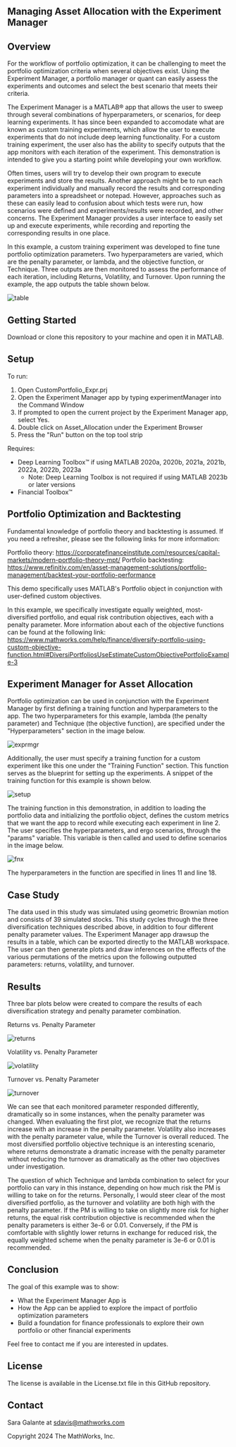 ## Managing Asset Allocation with the Experiment Manager

## Overview
For the workflow of portfolio optimization, it can be challenging to meet the portfolio optimization criteria when several objectives exist. Using the Experiment Manager, a portfolio manager or quant can easily assess the experiments and outcomes and select the best scenario that meets their criteria.

The Experiment Manager is a MATLAB® app that allows the user to sweep through several combinations
of hyperparameters, or scenarios, for deep learning experiments. It has since been expanded to 
accomodate what are known as custom training experiments, which allow the user to execute experiments
that do not include deep learning functionality. For a custom training experiment, the user also
has the ability to specify outputs that the app monitors with each iteration of the experiment. This
demonstration is intended to give you a starting point while developing your own workflow.

Often times, users will try to develop their own program to execute experiments and store the results.
Another approach might be to run each experiment individually and manually record the results and
corresponding parameters into a spreadsheet or notepad. However, approaches such as these can easily
lead to confusion about which tests were run, how scenarios were defined and experiments/results
were recorded, and other concerns. The Experiment Manager provides a user interface to easily
set up and execute experiments, while recording and reporting the corresponding results in one place.

In this example, a custom training experiment was developed to fine tune portfolio optimization parameters.
Two hyperparameters are varied, which are the penalty parameter, or lambda, and the objective function, or
Technique. Three outputs are then monitored to assess the performance of each iteration, including Returns,
Volatility, and Turnover. Upon running the example, the app outputs the table shown below.

![table](images/table.png)

## Getting Started
Download or clone this repository to your machine and open it in MATLAB.

## Setup
To run:
1. Open CustomPortfolio_Expr.prj
2. Open the Experiment Manager app by typing experimentManager into the Command Window
3. If prompted to open the current project by the Experiment Manager app, select Yes.
4. Double click on Asset_Allocation under the Experiment Browser
5. Press the "Run" button on the top tool strip

Requires:
* Deep Learning Toolbox™ if using MATLAB 2020a, 2020b, 2021a, 2021b, 2022a, 2022b, 2023a
	* Note: Deep Learning Toolbox is not required if using MATLAB 2023b or later versions
* Financial Toolbox™

## Portfolio Optimization and Backtesting
Fundamental knowledge of portfolio theory and backtesting is assumed. If you need a refresher,
please see the following links for more information:

Portfolio theory: https://corporatefinanceinstitute.com/resources/capital-markets/modern-portfolio-theory-mpt/
Portfolio backtesting: https://www.refinitiv.com/en/asset-management-solutions/portfolio-management/backtest-your-portfolio-performance

This demo specifically uses MATLAB's Portfolio object in conjunction with user-defined custom objectives.

In this example, we specifically investigate equally weighted, most-diversified portfolio, and equal
risk contribution objectives, each with a penalty parameter. More information about each of the objective
functions can be found at the following link:
https://www.mathworks.com/help/finance/diversify-portfolio-using-custom-objective-function.html#DiversiPortfoliosUseEstimateCustomObjectivePortfolioExample-3

## Experiment Manager for Asset Allocation
Portfolio optimization can be used in conjunction with the Experiment Manager by first defining a training function and
hyperparameters to the app. The two hyperparameters for this example, lambda (the penalty parameter) and Technique
(the objective function), are specified under the "Hyperparameters" section in the image below.

![exprmgr](images/exprmgr.png)

Additionally, the user must specify a training function for a custom experiment like this one under the "Training Function" section.
This function serves as the blueprint for setting up the experiments. A snippet of the training function for this example is shown
below.

![setup](images/setup.png)

The training function in this demonstration, in addition to loading the portfolio data and initializing the portfolio
object, defines the custom metrics that we want the app to record while executing each experiment in line 2. The user
specifies the hyperparameters, and ergo scenarios, through the "params" variable. This variable is then called and 
used to define scenarios in the image below.

![fnx](images/fnx.png)

The hyperparameters in the function are specified in lines 11 and line 18.

## Case Study
The data used in this study was simulated using geometric Brownian motion and consists of 39 simulated stocks. This
study cycles through the three diversification techniques described above, in addition to four different penalty
parameter values. The Experiment Manager app drawsup the results in a table, which can be exported directly to the
MATLAB workspace. The user can then generate plots and draw inferences on the effects of the various permutations
of the metrics upon the following outputted parameters: returns, volatility, and turnover.

## Results
Three bar plots below were created to compare the results of each diversification strategy and penalty parameter combination. 

Returns vs. Penalty Parameter

![returns](images/returns.png)

Volatility vs. Penalty Parameter

![volatility](images/volatility.png)

Turnover vs. Penalty Parameter

![turnover](images/turnover.png)

We can see that each monitored parameter responded differently, dramatically so in some instances, when the penalty
parameter was changed. When evaluating the first plot, we recognize that the returns increase with an increase in the
penalty parameter. Volatility also increases with the penalty parameter value, while the Turnover is overall reduced.
The most diversified portfolio objective technique is an interesting scenario, where returns demonstrate a dramatic
increase with the penalty parameter without reducing the turnover as dramatically as the other two objectives under
investigation.

The question of which Technique and lambda combination to select for your portfolio can vary in this instance, depending
on how much risk the PM is willing to take on for the returns. Personally, I would steer clear of the most diversified
portfolio, as the turnover and volatility are both high with the penalty parameter. If the PM is willing to take on
slightly more risk for higher returns, the equal risk contribution objective is recommended when the penalty parameters is
either 3e-6 or 0.01. Conversely, if the PM is comfortable with slightly lower returns in exchange for reduced risk, the
equally weighted scheme when the penalty parameter is 3e-6 or 0.01 is recommended.

## Conclusion
The goal of this example was to show:
* What the Experiment Manager App is
* How the App can be applied to explore the impact of portfolio optimization parameters
* Build a foundation for finance professionals to explore their own portfolio or other financial experiments

Feel free to contact me if you are interested in updates.

## License
The license is available in the License.txt file in this GitHub repository.

## Contact
Sara Galante at sdavis@mathworks.com

Copyright 2024 The MathWorks, Inc.
